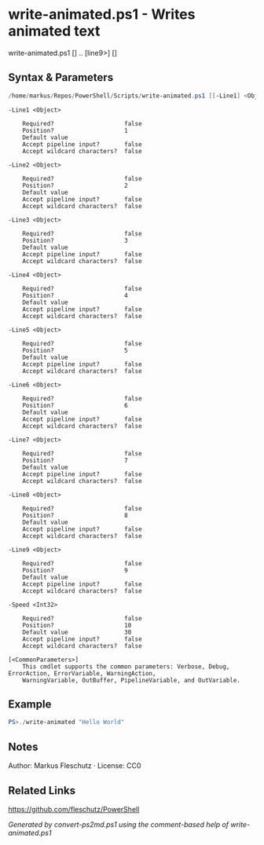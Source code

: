 # write-animated.ps1 - Writes animated text

write-animated.ps1 [<line1>] .. [line9>] [<speed>]

## Syntax & Parameters
```powershell
/home/markus/Repos/PowerShell/Scripts/write-animated.ps1 [[-Line1] <Object>] [[-Line2] <Object>] [[-Line3] <Object>] [[-Line4] <Object>] [[-Line5] <Object>] [[-Line6] <Object>] [[-Line7] <Object>] [[-Line8] <Object>] [[-Line9] <Object>] [[-Speed] <Int32>] [<CommonParameters>]
```

```
-Line1 <Object>
    
    Required?                    false
    Position?                    1
    Default value                
    Accept pipeline input?       false
    Accept wildcard characters?  false
```

```
-Line2 <Object>
    
    Required?                    false
    Position?                    2
    Default value                
    Accept pipeline input?       false
    Accept wildcard characters?  false
```

```
-Line3 <Object>
    
    Required?                    false
    Position?                    3
    Default value                
    Accept pipeline input?       false
    Accept wildcard characters?  false
```

```
-Line4 <Object>
    
    Required?                    false
    Position?                    4
    Default value                
    Accept pipeline input?       false
    Accept wildcard characters?  false
```

```
-Line5 <Object>
    
    Required?                    false
    Position?                    5
    Default value                
    Accept pipeline input?       false
    Accept wildcard characters?  false
```

```
-Line6 <Object>
    
    Required?                    false
    Position?                    6
    Default value                
    Accept pipeline input?       false
    Accept wildcard characters?  false
```

```
-Line7 <Object>
    
    Required?                    false
    Position?                    7
    Default value                
    Accept pipeline input?       false
    Accept wildcard characters?  false
```

```
-Line8 <Object>
    
    Required?                    false
    Position?                    8
    Default value                
    Accept pipeline input?       false
    Accept wildcard characters?  false
```

```
-Line9 <Object>
    
    Required?                    false
    Position?                    9
    Default value                
    Accept pipeline input?       false
    Accept wildcard characters?  false
```

```
-Speed <Int32>
    
    Required?                    false
    Position?                    10
    Default value                30
    Accept pipeline input?       false
    Accept wildcard characters?  false
```

```
[<CommonParameters>]
    This cmdlet supports the common parameters: Verbose, Debug, ErrorAction, ErrorVariable, WarningAction, 
    WarningVariable, OutBuffer, PipelineVariable, and OutVariable.
```

## Example
```powershell
PS>./write-animated "Hello World"
```


## Notes
Author: Markus Fleschutz · License: CC0

## Related Links
https://github.com/fleschutz/PowerShell

*Generated by convert-ps2md.ps1 using the comment-based help of write-animated.ps1*
